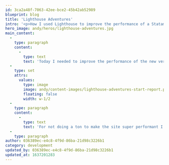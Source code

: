 ```yaml
---
id: 3ca2a48f-7063-42ee-bce2-45b42ab52989
blueprint: blog
title: 'Lighthouse Adventures'
intro: '<p>How I used Lighthouse to improve the performance of a Statamic 3 site.</p>'
hero_image: andy/heros/lighthouse-adventures.jpg
main_content:
  -
    type: paragraph
    content:
      -
        type: text
        text: 'Today I needed to improve the performance of the new version https://cherryaudio.com, at the beginning of the day I ran a lighthouse report and the results were:'
  -
    type: set
    attrs:
      values:
        type: image
        image: andy/content-images/lighthouse-adventures-start-report.png
        floating: false
        width: w-1/2
  -
    type: paragraph
    content:
      -
        type: text
        text: 'For not doing a ton to make the site super performant I didn''t think that was too bad, but there were some easy things to fix right away.'
  -
    type: paragraph
author: 036389ec-e4c8-4f9d-86ba-21d98c3226b1
category: development
updated_by: 036389ec-e4c8-4f9d-86ba-21d98c3226b1
updated_at: 1637201283
---
```

